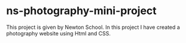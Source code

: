 # ns-photography-mini-project
This project is given by Newton School. In this project I have created a photography website using Html and CSS.
